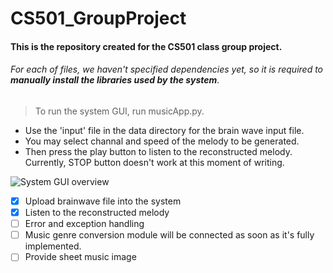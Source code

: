 # CS501_GroupProject
#### This is the repository created for the CS501 class group project.

###### For each of files, we haven't specified dependencies yet, so it is required to **manually install the libraries used by the system**.


> To run the system GUI, run musicApp.py.

* Use the 'input' file in the data directory for the brain wave input file.
* You may select channal and speed of the melody to be generated.
* Then press the play button to listen to the reconstructed melody. Currently, STOP button doesn't work at this moment of writing.

![System GUI overview](https://github.com/Seunghee93/CS501_GroupProject/blob/master/image/gui.png)



- [x] Upload brainwave file into the system
- [x] Listen to the reconstructed melody
- [ ] Error and exception handling 
- [ ] Music genre conversion module will be connected as soon as it's fully implemented.
- [ ] Provide sheet music image 
